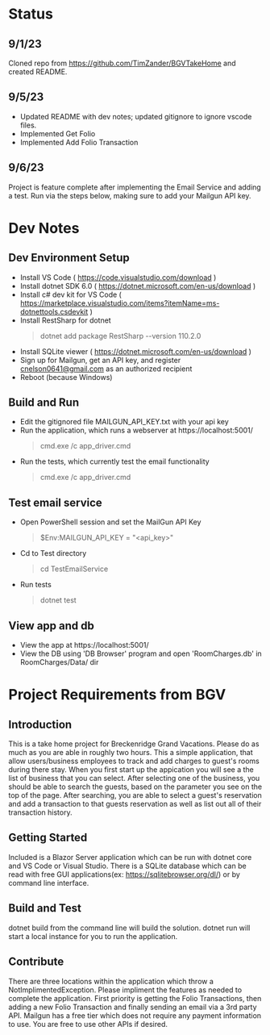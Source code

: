 # Status

## 9/1/23
Cloned repo from https://github.com/TimZander/BGVTakeHome and created README.

## 9/5/23
- Updated README with dev notes; updated gitignore to ignore vscode files.
- Implemented Get Folio
- Implemented Add Folio Transaction

## 9/6/23
Project is feature complete after implementing the Email Service and adding a test.  Run via the steps below, making sure to add your Mailgun API key.

# Dev Notes

## Dev Environment Setup
- Install VS Code ( https://code.visualstudio.com/download )
- Install dotnet SDK 6.0 ( https://dotnet.microsoft.com/en-us/download )
- Install c# dev kit for VS Code ( https://marketplace.visualstudio.com/items?itemName=ms-dotnettools.csdevkit )
- Install RestSharp for dotnet
  > dotnet add package RestSharp --version 110.2.0
- Install SQLite viewer ( https://dotnet.microsoft.com/en-us/download )
- Sign up for Mailgun, get an API key, and register cnelson0641@gmail.com as an authorized recipient
- Reboot (because Windows)

## Build and Run
- Edit the gitignored file MAILGUN_API_KEY.txt with your api key
- Run the application, which runs a webserver at https://localhost:5001/
  > cmd.exe /c app_driver.cmd
- Run the tests, which currently test the email functionality
  > cmd.exe /c app_driver.cmd

## Test email service
- Open PowerShell session and set the MailGun API Key
  > $Env:MAILGUN_API_KEY = "<api_key>"
- Cd to Test directory
  > cd TestEmailService 
- Run tests
  > dotnet test


## View app and db
- View the app at https://localhost:5001/
- View the DB using 'DB Browser' program and open 'RoomCharges.db' in RoomCharges/Data/ dir

# Project Requirements from BGV

## Introduction
This is a take home project for Breckenridge Grand Vacations. Please do as much as you are able in roughly two hours. This a simple application, that allow users/business employees to track and add charges to guest's rooms during there stay. When you first start up the appication you will see a the list of business that you can select. After selecting one of the business, you should be able to search the guests, based on the parameter you see on the top of the page. After searching, you are able to select a guest's reservation and add a transaction to that guests reservation as well as list out all of their transaction history.

## Getting Started
Included is a Blazor Server application which can be run with dotnet core and VS Code or Visual Studio.
There is a SQLite database which can be read with free GUI applications(ex: https://sqlitebrowser.org/dl/) or by command line interface.

## Build and Test
dotnet build from the command line will build the solution. dotnet run will start a local instance for you to run the application.

## Contribute
There are three locations within the application which throw a NotImplimentedException. Please impliment the features as needed to complete the application.
First priority is getting the Folio Transactions, then adding a new Folio Transaction and finally sending an email via a 3rd party API. Mailgun has a free tier which does not require any payment information to use. You are free to use other APIs if desired.
